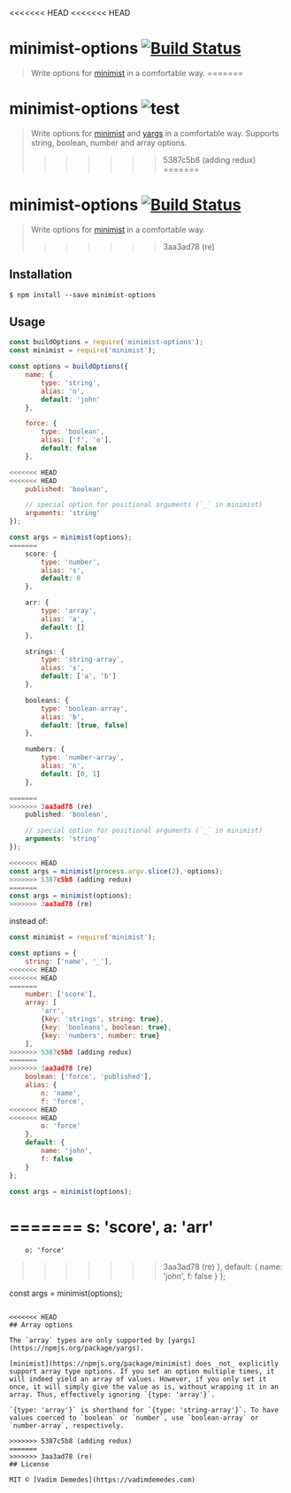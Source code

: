 <<<<<<< HEAD
<<<<<<< HEAD
# minimist-options [![Build Status](https://travis-ci.org/vadimdemedes/minimist-options.svg?branch=master)](https://travis-ci.org/vadimdemedes/minimist-options)

> Write options for [minimist](https://npmjs.org/package/minimist) in a comfortable way.
=======
# minimist-options ![test](https://github.com/vadimdemedes/minimist-options/workflows/test/badge.svg) 

> Write options for [minimist](https://npmjs.org/package/minimist) and [yargs](https://npmjs.org/package/yargs) in a comfortable way.
> Supports string, boolean, number and array options.
>>>>>>> 5387c5b8 (adding redux)
=======
# minimist-options [![Build Status](https://travis-ci.org/vadimdemedes/minimist-options.svg?branch=master)](https://travis-ci.org/vadimdemedes/minimist-options)

> Write options for [minimist](https://npmjs.org/package/minimist) in a comfortable way.
>>>>>>> 3aa3ad78 (re)

## Installation

```
$ npm install --save minimist-options
```

## Usage

```js
const buildOptions = require('minimist-options');
const minimist = require('minimist');

const options = buildOptions({
	name: {
		type: 'string',
		alias: 'n',
		default: 'john'
	},

	force: {
		type: 'boolean',
		alias: ['f', 'o'],
		default: false
	},

<<<<<<< HEAD
<<<<<<< HEAD
	published: 'boolean',

	// special option for positional arguments (`_` in minimist)
	arguments: 'string'
});

const args = minimist(options);
=======
	score: {
		type: 'number',
		alias: 's',
		default: 0
	},

	arr: {
		type: 'array',
		alias: 'a',
		default: []
	},

	strings: {
		type: 'string-array',
		alias: 's',
		default: ['a', 'b']
	},

	booleans: {
		type: 'boolean-array',
		alias: 'b',
		default: [true, false]
	},

	numbers: {
		type: 'number-array',
		alias: 'n',
		default: [0, 1]
	},

=======
>>>>>>> 3aa3ad78 (re)
	published: 'boolean',

	// special option for positional arguments (`_` in minimist)
	arguments: 'string'
});

<<<<<<< HEAD
const args = minimist(process.argv.slice(2), options);
>>>>>>> 5387c5b8 (adding redux)
=======
const args = minimist(options);
>>>>>>> 3aa3ad78 (re)
```

instead of:

```js
const minimist = require('minimist');

const options = {
	string: ['name', '_'],
<<<<<<< HEAD
<<<<<<< HEAD
=======
	number: ['score'],
	array: [
		'arr',
		{key: 'strings', string: true},
		{key: 'booleans', boolean: true},
		{key: 'numbers', number: true}
	],
>>>>>>> 5387c5b8 (adding redux)
=======
>>>>>>> 3aa3ad78 (re)
	boolean: ['force', 'published'],
	alias: {
		n: 'name',
		f: 'force',
<<<<<<< HEAD
<<<<<<< HEAD
		o: 'force'
	},
	default: {
		name: 'john',
		f: false
	}
};

const args = minimist(options);
```

=======
		s: 'score',
		a: 'arr'
=======
		o: 'force'
>>>>>>> 3aa3ad78 (re)
	},
	default: {
		name: 'john',
		f: false
	}
};

const args = minimist(options);
```

<<<<<<< HEAD
## Array options

The `array` types are only supported by [yargs](https://npmjs.org/package/yargs).

[minimist](https://npmjs.org/package/minimist) does _not_ explicitly support array type options. If you set an option multiple times, it will indeed yield an array of values. However, if you only set it once, it will simply give the value as is, without wrapping it in an array. Thus, effectively ignoring `{type: 'array'}`.

`{type: 'array'}` is shorthand for `{type: 'string-array'}`. To have values coerced to `boolean` or `number`, use `boolean-array` or `number-array`, respectively.

>>>>>>> 5387c5b8 (adding redux)
=======
>>>>>>> 3aa3ad78 (re)
## License

MIT © [Vadim Demedes](https://vadimdemedes.com)
